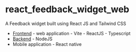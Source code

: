 # react_feedback_widget_web
A Feedback widget built using React JS and Tailwind CSS


* [Frontend](https://github.com/BinaryLeo/react_feedback_widget_web/tree/main/web) - web application - Vite - ReactJS - Typescript
* [Backend](https://github.com/BinaryLeo/react_feedback_widget_web/tree/main/server) - NodeJS
* Mobile application - React native

